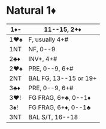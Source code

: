 # Natural 1♦

| 1♦- | 11--15, 2+♦ |
|-----|-------------|
| 1♥♠ | F, usually 4+#
| 1NT | NF, 0--9
| 2♣♦ | INV+, 4+#
| 2♥♠ | PRE, 0--9, 6+#
| 2NT | BAL FG, 13--15 or 19+
| 3♣♦ | PRE, 0--9, 6+#
| 3♥! | FG FRAG, 6+♣, 0--1♦
| 3♠! | FG FRAG, 6+♦, 0--1♣
| 3NT | BAL S/T, 16--18
